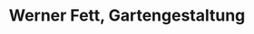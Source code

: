 ---
title: "Werner Fett, Gartengestaltung"
url: /kaiserslautern/werner-fett-gartengestaltung/
shop: Garten-Center
---